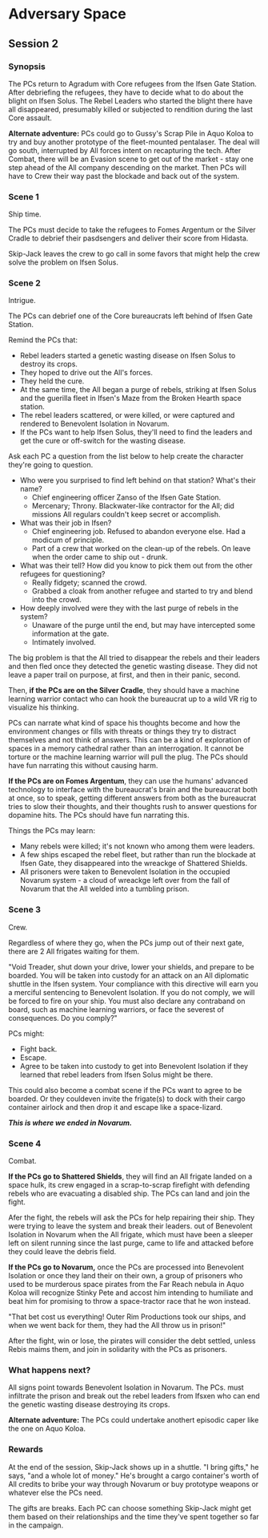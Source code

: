 # Adversary Space

## Session 2

### Synopsis

The PCs return to Agradum with Core refugees from the Ifsen Gate Station. After debriefing the refugees, they have to decide what to do about the blight on Ifsen Solus. The Rebel Leaders who started the blight there have all disappeared, presumably killed or subjected to rendition during the last Core assault.

**Alternate adventure:** PCs could go to Gussy's Scrap Pile in Aquo Koloa to try and buy another prototype of the fleet-mounted pentalaser. The deal will go south, interrupted by All forces intent on recapturing the tech. After Combat, there will be an Evasion scene to get out of the market - stay one step ahead of the All company descending on the market. Then PCs will have to Crew their way past the blockade and back out of the system.

### Scene 1

Ship time.

The PCs must decide to take the refugees to Fomes Argentum or the Silver Cradle to debrief their pasdsengers and deliver their score from Hidasta.

Skip-Jack leaves the crew to go call in some favors that might help the crew solve the problem on Ifsen Solus.

### Scene 2

Intrigue.

The PCs can debrief one of the Core bureaucrats left behind of Ifsen Gate Station.

Remind the PCs that:

- Rebel leaders started a genetic wasting disease on Ifsen Solus to destroy its crops.
- They hoped to drive out the All's forces.
- They held the cure.
- At the same time, the All began a purge of rebels, striking at Ifsen Solus and the guerilla fleet in Ifsen's Maze from the Broken Hearth space station.
- The rebel leaders scattered, or were killed, or were captured and rendered to Benevolent Isolation in Novarum.
- If the PCs want to help Ifsen Solus, they'll need to find the leaders and get the cure or off-switch for the wasting disease.

Ask each PC a question from the list below to help create the character they're going to question.

- Who were you surprised to find left behind on that station? What's their name?
	- Chief engineering officer Zanso of the Ifsen Gate Station.
	- Mercenary; Throny. Blackwater-like contractor for the All; did missions All regulars couldn't keep secret or accomplish.
- What was their job in Ifsen?
	- Chief engineering job. Refused to abandon everyone else. Had a modicum of principle.
	- Part of a crew that worked on the clean-up of the rebels. On leave when the order came to ship out - drunk.
- What was their tell? How did you know to pick them out from the other refugees for questioning?
	- Really fidgety; scanned the crowd.
	- Grabbed a cloak from another refugee and started to try and blend into the crowd.
- How deeply involved were they with the last purge of rebels in the system?
	- Unaware of the purge until the end, but may have intercepted some information at the gate.
	- Intimately involved.

The big problem is that the All tried to disappear the rebels and their leaders and then fled once they detected the genetic wasting disease. They did not leave a paper trail on purpose, at first, and then in their panic, second.

Then, **if the PCs are on the Silver Cradle**, they should have a machine learning warrior contact who can hook the bureaucrat up to a wild VR rig to visualize his thinking.

PCs can narrate what kind of space his thoughts become and how the environment changes or fills with threats or things they try to distract themselves and not think of answers. This can be a kind of exploration of spaces in a memory cathedral rather than an interrogation. It cannot be torture or the machine learning warrior will pull the plug. The PCs should have fun narrating this without causing harm.

**If the PCs are on Fomes Argentum**, they can use the humans' advanced technology to interface with the bureaucrat's brain and the bureaucrat both at once, so to speak, getting different answers from both as the bureaucrat tries to slow their thoughts, and their thoughts rush to answer questions for dopamine hits. The PCs should have fun narrating this.

Things the PCs may learn:

- Many rebels were killed; it's not known who among them were leaders.
- A few ships escaped the rebel fleet, but rather than run the blockade at Ifsen Gate, they disappeared into the wreackge of Shattered Shields.
- All prisoners were taken to Benevolent Isolation in the occupied Novarum system - a cloud of wreackge left over from the fall of Novarum that the All welded into a tumbling prison.

### Scene 3

Crew.

Regardless of where they go, when the PCs jump out of their next gate, there are 2 All frigates waiting for them. 

"Void Treader, shut down your drive, lower your shields, and prepare to be boarded. You will be taken into custody for an attack on an All diplomatic shuttle in the Ifsen system. Your compliance with this directive will earn you a merciful sentencing to Benevolent Isolation. If you do not comply, we will be forced to fire on your ship. You must also declare any contraband on board, such as machine learning warriors, or face the severest of consequences. Do you comply?"

PCs might:

- Fight back.
- Escape.
- Agree to be taken into custody to get into Benevolent Isolation if they learned that rebel leaders from Ifsen Solus might be there.

This could also become a combat scene if the PCs want to agree to be boarded. Or they couldeven invite the frigate(s) to dock with their cargo container airlock and then drop it and escape like a space-lizard.

***This is where we ended in Novarum.***

### Scene 4

Combat.

**If the PCs go to Shattered Shields**, they will find an All frigate landed on a space hulk, its crew engaged in a scrap-to-scrap firefight with defending rebels who are evacuating a disabled ship. The PCs can land and join the fight.

Afer the fight, the rebels will ask the PCs for help repairing their ship. They were trying to leave the system and break their leaders. out of Benevolent Isolation in Novarum when the All frigate, which must have been a sleeper left on silent running since the last purge, came to life and attacked before they could leave the debris field.

**If the PCs go to Novarum,** once the PCs are processed into Benevolent Isolation or once they land their on their own, a group of prisoners who used to be murderous space pirates from the Far Reach nebula in Aquo Koloa will recognize Stinky Pete and accost him intending to humiliate and beat him for promising to throw a space-tractor race that he won instead.

"That bet cost us everything! Outer Rim Productions took our ships, and when we went back for them, they had the All throw us in prison!"

After the fight, win or lose, the pirates will consider the debt settled, unless Rebis maims them, and join in solidarity with the PCs as prisoners.

### What happens next?

All signs point towards Benevolent Isolation in Novarum. The PCs. must infiltrate the prison and break out the rebel leaders from Ifsxen who can end the genetic wasting disease destroying its crops.

**Alternate adventure:** The PCs could undertake anothert episodic caper like the one on Aquo Koloa.

### Rewards

At the end of the session, Skip-Jack shows up in a shuttle. "I bring gifts," he says, "and a whole lot of money." He's brought a cargo container's worth of All credits to bribe your way through Novarum or buy prototype weapons or whatever else the PCs need.

The gifts are breaks. Each PC can choose something Skip-Jack might get them based on their relationships and the time they've spent together so far in the campaign.